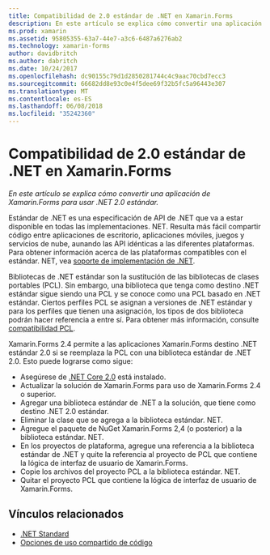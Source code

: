```yaml
---
title: Compatibilidad de 2.0 estándar de .NET en Xamarin.Forms
description: En este artículo se explica cómo convertir una aplicación de Xamarin.Forms para usar .NET 2.0 estándar. Estándar de .NET es una especificación de API de .NET que se van a estar disponible en todas las implementaciones. NET.
ms.prod: xamarin
ms.assetid: 95805355-63a7-44e7-a3c6-6487a6276ab2
ms.technology: xamarin-forms
author: davidbritch
ms.author: dabritch
ms.date: 10/24/2017
ms.openlocfilehash: dc90155c79d1d2850281744c4c9aac70cbd7ecc3
ms.sourcegitcommit: 66682dd8e93c0e4f5dee69f32b5fc5a96443e307
ms.translationtype: MT
ms.contentlocale: es-ES
ms.lasthandoff: 06/08/2018
ms.locfileid: "35242360"
---
```

# <a name="net-standard-20-support-in-xamarinforms"></a>Compatibilidad de 2.0 estándar de .NET en Xamarin.Forms

_En este artículo se explica cómo convertir una aplicación de Xamarin.Forms para usar .NET 2.0 estándar._

Estándar de .NET es una especificación de API de .NET que va a estar disponible en todas las implementaciones. NET. Resulta más fácil compartir código entre aplicaciones de escritorio, aplicaciones móviles, juegos y servicios de nube, aunando las API idénticas a las diferentes plataformas. Para obtener información acerca de las plataformas compatibles con el estándar. NET, vea [soporte de implementación de .NET](/dotnet/standard/net-standard#net-implementation-support/).

Bibliotecas de .NET estándar son la sustitución de las bibliotecas de clases portables (PCL). Sin embargo, una biblioteca que tenga como destino .NET estándar sigue siendo una PCL y se conoce como una PCL basado en .NET estándar. Ciertos perfiles PCL se asignan a versiones de .NET estándar y para los perfiles que tienen una asignación, los tipos de dos biblioteca podrán hacer referencia a entre sí. Para obtener más información, consulte [compatibilidad PCL](/dotnet/standard/net-standard#pcl-compatibility).

Xamarin.Forms 2.4 permite a las aplicaciones Xamarin.Forms destino .NET estándar 2.0 si se reemplaza la PCL con una biblioteca estándar de .NET 2.0. Esto puede lograrse como sigue:

- Asegúrese de [.NET Core 2.0](https://www.microsoft.com/net/download/core) está instalado.
- Actualizar la solución de Xamarin.Forms para uso de Xamarin.Forms 2.4 o superior.
- Agregar una biblioteca estándar de .NET a la solución, que tiene como destino .NET 2.0 estándar.
- Eliminar la clase que se agrega a la biblioteca estándar. NET.
- Agregue el paquete de NuGet Xamarin.Forms 2,4 (o posterior) a la biblioteca estándar. NET.
- En los proyectos de plataforma, agregue una referencia a la biblioteca estándar de .NET y quite la referencia al proyecto de PCL que contiene la lógica de interfaz de usuario de Xamarin.Forms.
- Copie los archivos del proyecto PCL a la biblioteca estándar. NET.
- Quitar el proyecto PCL que contiene la lógica de interfaz de usuario de Xamarin.Forms.


## <a name="related-links"></a>Vínculos relacionados

- [.NET Standard](~/cross-platform/app-fundamentals/net-standard.md)
- [Opciones de uso compartido de código](~/cross-platform/app-fundamentals/code-sharing.md)
